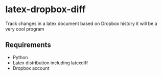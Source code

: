 # latex-dropbox-diff
Track changes in a latex document based on Dropbox history
it will be a very cool program

## Requirements
 * Python
 * Latex distribution including latexdiff
 * Dropbox account